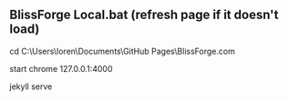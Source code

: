 ## BlissForge Local.bat (refresh page if it doesn't load)

cd C:\Users\loren\Documents\GitHub Pages\BlissForge.com

start chrome 127.0.0.1:4000

jekyll serve

